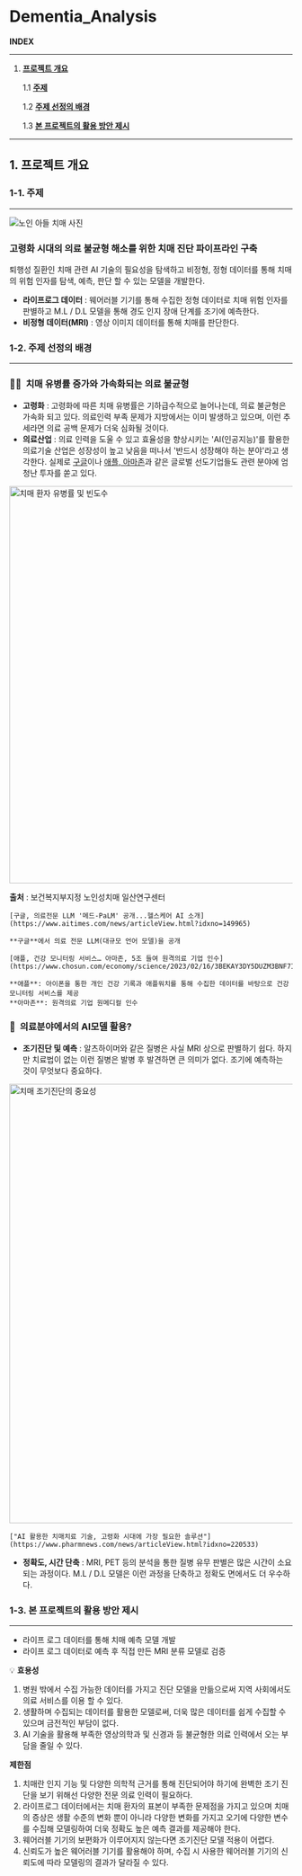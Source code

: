 # Dementia_Analysis

**INDEX**

---
1. [**프로젝트 개요**](1-프로젝트-개요)

    1.1 [**주제**](1.1-주제)


    1.2 [**주제 선정의 배경**](1.2-주제-선정의-배경)

    1.3 [**본 프로젝트의 활용 방안 제시**](1.3-본-프로젝트의-활용-방안-제시)

---

## 1. 프로젝트 개요 <a name="1-프로젝트-개요"></a>

### 1-1. **주제** <a name="1.1-주제"></a>


---
![노인 아들 치매 사진](https://github.com/yonghyeun/Dementia_Analysis/assets/123540354/7a6244d2-e169-4f2b-9a07-098a7f23bfde)



### **고령화 시대의 의료 불균형 해소를 위한 치매 진단 파이프라인 구축**


 퇴행성 질환인 치매 관련 AI 기술의 필요성을 탐색하고 비정형, 정형 데이터를 통해 치매의 위험 인자를 탐색, 예측, 판단 할 수 있는 모델을 개발한다.

- **라이프로그 데이터** : 웨어러블 기기를 통해 수집한 정형 데이터로 치매 위험 인자를 판별하고 M.L / D.L 모델을 통해 경도 인지 장애 단계를 조기에 예측한다.
- **비정형 데이터(MRI)** : 영상 이미지 데이터를 통해 치매를 판단한다.

### 1-2. **주제 선정의 배경** <a name="1.2-주제-선정의-배경"></a>

---

### 👵🏼  치매 유병률 증가와 가속화되는 **의료 불균형**
- **고령화** : 고령화에 따른 치매 유병률은 기하급수적으로 늘어나는데, 의료 불균형은 가속화 되고 있다. 의료인력 부족 문제가 지방에서는 이미 발생하고 있으며, 이런 추세라면 의료 공백 문제가 더욱 심화될 것이다.
- **의료산업** : 의료 인력을 도울 수 있고 효율성을 향상시키는 'AI(인공지능)'를 활용한 의료기술 산업은 성장성이 높고 낮음을 떠나서 '반드시 성장해야 하는 분야'라고 생각한다. 실제로 [구글](https://www.aitimes.com/news/articleView.html?idxno=149965)이나 [애플, 아마존](https://www.chosun.com/economy/science/2023/02/16/3BEKAY3DY5DUZM3BNF7INVAGWI/)과 같은 글로벌 선도기업들도 관련 분야에 엄청난 투자를 쏟고 있다.

<img width="707" alt="치매 환자 유병률 및 빈도수" src="https://github.com/yonghyeun/Dementia_Analysis/assets/123540354/30ea02da-9082-4cdb-97b4-00b1b2b996ca">

**출처** : 보건복지부지정 노인성치매 일산연구센터
    
    [구글, 의료전문 LLM '메드-PaLM' 공개...헬스케어 AI 소개](https://www.aitimes.com/news/articleView.html?idxno=149965)
    
    **구글**에서 의료 전문 LLM(대규모 언어 모델)을 공개
    
    [애플, 건강 모니터링 서비스… 아마존, 5조 들여 원격의료 기업 인수](https://www.chosun.com/economy/science/2023/02/16/3BEKAY3DY5DUZM3BNF7INVAGWI/)
    
    **애플**: 아이폰을 통한 개인 건강 기록과 애플워치를 통해 수집한 데이터를 바탕으로 건강 모니터링 서비스를 제공
    **아마존**: 원격의료 기업 원메디컬 인수 
    

### 🏥  **의료분야에서의 AI모델 활용?**

- **조기진단 및 예측** : 알츠하이머와 같은 질병은 사실 MRI 상으로 판별하기 쉽다. 하지만 치료법이 없는 이런 질병은 발병 후 발견하면 큰 의미가 없다. 조기에 예측하는 것이 무엇보다 중요하다.
    
<img width="782" alt="치매 조기진단의 중요성" src="https://github.com/yonghyeun/Dementia_Analysis/assets/123540354/ae4d6365-aac5-4a04-941b-9e635db0b97e">

    
    ["AI 활용한 치매치료 기술, 고령화 시대에 가장 필요한 솔루션"](https://www.pharmnews.com/news/articleView.html?idxno=220533)
    
- **정확도, 시간 단축** : MRI, PET 등의 분석을 통한 질병 유무 판별은 많은 시간이 소요되는 과정이다. M.L / D.L 모델은 이런 과정을 단축하고 정확도 면에서도 더 우수하다.

### 1-3. 본 프로젝트의 활용 방안 제시 <a name="1.3-본-프로젝트의-활용-방안-제시"></a>

---

- 라이프 로그 데이터를 통해 치매 예측 모델 개발
- 라이프 로그 데이터로 예측 후 직접 만든 MRI 분류 모델로 검증


💡 **효용성**

1.  병원 밖에서 수집 가능한 데이터를 가지고 진단 모델을 만듦으로써 지역 사회에서도 의료 서비스를 이용 할 수 있다.
2.  생활하며 수집되는 데이터를 활용한 모델로써, 더욱 많은 데이터를 쉽게 수집할 수 있으며 금전적인 부담이 없다.  
3.  AI 기술을 활용해 부족한 영상의학과 및 신경과 등 불균형한 의료 인력에서 오는 부담을 줄일 수 있다.

**제한점** 

1.  치매란 인지 기능 및 다양한 의학적 근거를 통해 진단되어야 하기에 완벽한 조기 진단을 보기 위해선 다양한 전문 의료 인력이 필요하다.
2.  라이프로그 데이터에서는 치매 환자의 표본이 부족한 문제점을 가지고 있으며 치매의 증상은 생활 수준의 변화 뿐이 아니라 다양한 변화를 가지고 오기에 다양한 변수를 수집해 모델링하여 더욱 정확도 높은 예측 결과를 제공해야 한다.
3.  웨어러블 기기의 보편화가 이루어지지 않는다면 조기진단 모델 적용이 어렵다.
4.  신뢰도가 높은 웨어러블 기기를 활용해야 하며, 수집 시 사용한 웨어러블 기기의 신뢰도에 따라 모델링의 결과가 달라질 수 있다.


